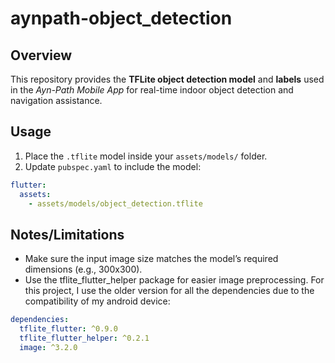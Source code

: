 # aynpath-object_detection

## Overview
This repository provides the **TFLite object detection model** and **labels** used in the *Ayn-Path Mobile App* for real-time indoor object detection and navigation assistance.

## Usage
1. Place the `.tflite` model inside your `assets/models/` folder.  
2. Update `pubspec.yaml` to include the model:  

```yaml
flutter:
  assets:
    - assets/models/object_detection.tflite
```

## Notes/Limitations
* Make sure the input image size matches the model’s required dimensions (e.g., 300x300).
* Use the tflite_flutter_helper package for easier image preprocessing. For this project, I use the older version for all the dependencies due to the compatibility of my android device:
```yaml
dependencies:
  tflite_flutter: ^0.9.0
  tflite_flutter_helper: ^0.2.1
  image: ^3.2.0
```
    
